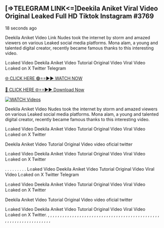## [=>TELEGRAM LINK<=]Deekila Aniket Viral Video Original Leaked Full HD Tiktok Instagram #3769

18 seconds ago

Deekila Aniket Video Link Nudes took the internet by storm and amazed viewers on various Leaked social media platforms. Mona alam, a young and talented digital creator, recently became famous thanks to this interesting video.

L𝚎aked Video Deekila Aniket Video Tutorial Original Video Viral Video L𝚎aked on X Twitter Telegram

[🌐 CLICK HERE 🟢==►► WATCH NOW](https://dekho-ki-hoy-07-2k25.blogspot.com/2025/01/viral-on.html)

[🔴 CLICK HERE 🌐==►► Download Now](https://dekho-ki-hoy-07-2k25.blogspot.com/2025/01/viral-on.html)

[![WATCH Videos](https://i.imgur.com/dJHk4Zq.gif)](https://dekho-ki-hoy-07-2k25.blogspot.com/2025/01/viral-on.html)

Deekila Aniket Video Nudes took the internet by storm and amazed viewers on various Leaked social media platforms. Mona alam, a young and talented digital creator, recently became famous thanks to this interesting video.

L𝚎aked Video Deekila Aniket Video Tutorial Original Video Viral Video L𝚎aked on X Twitter

Deekila Aniket Video Tutorial Original Video video oficial twitter

L𝚎aked Video Deekila Aniket Video Tutorial Original Video Viral Video L𝚎aked on X Twitter

. . . . . . . . . L𝚎aked Video Deekila Aniket Video Tutorial Original Video Viral Video L𝚎aked on X Twitter Telegram

L𝚎aked Video Deekila Aniket Video Tutorial Original Video Viral Video L𝚎aked on X Twitter

Deekila Aniket Video Tutorial Original Video video oficial twitter

L𝚎aked Video Deekila Aniket Video Tutorial Original Video Viral Video L𝚎aked on X Twitter.
,
,
,
,
,
,
,
,
,
,
,
,
,
,
,
,
,
,
,
,
,
,
,
,
,
,
,
,
,
,
,
,
,
,
,
,
,
,
,
,
,
,
,
,
,
,
,
,
,
,
,
,
,
,
,
,
,
,
,
,
,
,
,
,
,